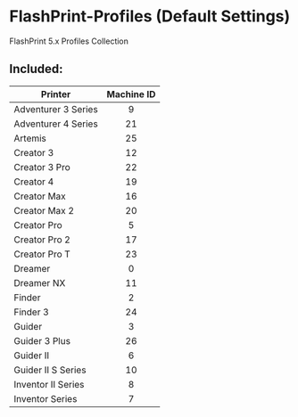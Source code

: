 # FlashPrint-Profiles (Default Settings)

FlashPrint 5.x Profiles Collection

## Included:

| Printer | Machine ID |
| ------- | :--------: |
| Adventurer 3 Series | 9 |
| Adventurer 4 Series | 21 |
| Artemis | 25 |
| Creator 3 | 12 |
| Creator 3 Pro | 22 |
| Creator 4 | 19 |
| Creator Max | 16 |
| Creator Max 2 | 20 |
| Creator Pro | 5 |
| Creator Pro 2 | 17 |
| Creator Pro T | 23 |
| Dreamer | 0 |
| Dreamer NX | 11 |
| Finder | 2 |
| Finder 3 | 24 |
| Guider | 3 |
| Guider 3 Plus | 26 |
| Guider II | 6 |
| Guider II S Series | 10 |
| Inventor II Series | 8 |
| Inventor Series | 7 |

